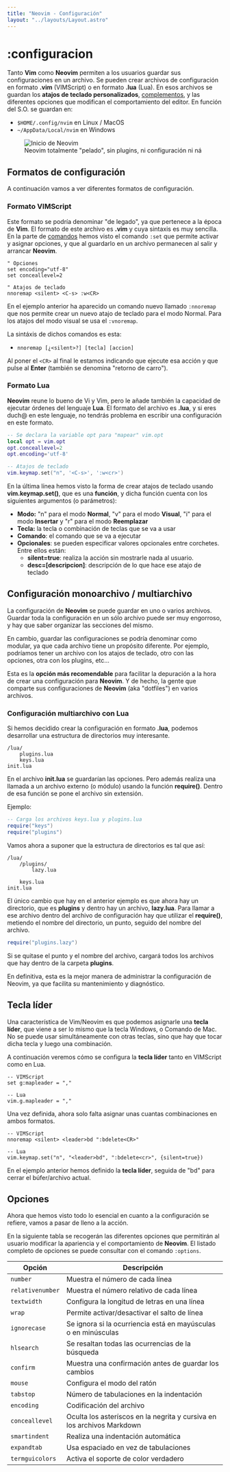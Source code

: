 ```yaml
---
title: "Neovim - Configuración"
layout: "../layouts/Layout.astro"
---
```

<main>

# :configuracion

Tanto **Vim** como **Neovim** permiten a los usuarios guardar sus configuraciones en un archivo. Se pueden crear archivos de configuración en formato **.vim** (VIMScript) o en formato **.lua** (Lua). En esos archivos se guardan los **atajos de teclado personalizados**, [complementos](/plugins), y las diferentes opciones que modifican el comportamiento del editor. En función del S.O. se guardan en:

* `$HOME/.config/nvim` en Linux / MacOS
* `~/AppData/Local/nvim` en Windows

<figure>
        <img src="/images/Inicio-Neovim.webp" alt="Inicio de Neovim" />
        <figcaption>Neovim totalmente "pelado", sin plugins, ni configuración ni ná</figcaption>
</figure>

## Formatos de configuración
A continuación vamos a ver diferentes formatos de configuración.

### Formato VIMScript

Este formato se podría denominar "de legado", ya que pertenece a la época de **Vim**.
    El formato de este archivo es **.vim** y cuya sintaxis es muy sencilla. En la
parte de [comandos](/comandos) hemos visto el comando `:set` que permite activar y
asignar opciones, y que al guardarlo en un archivo permanecen al salir y arrancar
**Neovim**.

``` vim 
" Opciones
set encoding="utf-8"
set conceallevel=2

" Atajos de teclado
nnoremap <silent> <C-s> :w<CR>
```
En el ejemplo anterior ha aparecido un comando nuevo llamado `:nnoremap` que nos
permite crear un nuevo atajo de teclado para el modo Normal. Para los atajos del modo
    visual se usa el `:vnoremap`.

La sintáxis de dichos comandos es esta:

+ `nnoremap [¿<silent>?] [tecla] [accion]`

Al poner el `<CR>` al final le estamos indicando que ejecute esa acción y que pulse al
    **Enter** (también se denomina "retorno de carro").

### Formato Lua
**Neovim** reune lo bueno de Vi y Vim, pero le añade también la capacidad de ejecutar
    órdenes del lenguaje **Lua**. El formato del archivo es **.lua**, y si eres duch@
    en este lenguaje, no tendrás problema en escribir una configuración en este
formato.

``` lua
-- Se declara la variable opt para "mapear" vim.opt
local opt = vim.opt
opt.conceallevel=2
opt.encoding='utf-8'

-- Atajos de teclado
vim.keymap.set("n", '<C-s>', ':w<cr>')
```

En la última línea hemos visto la forma de crear atajos de teclado usando
**vim.keymap.set()**, que es una **función**, y dicha función cuenta con los
siguientes argumentos (o parámetros):

+ **Modo:** "n" para el modo **Normal**, "v" para el modo **Visual**, "i" para el
modo **Insertar** y "r" para el modo **Reemplazar**
+ **Tecla:** la tecla o combinación de teclas que se va a usar
+ **Comando**: el comando que se va a ejecutar
+ **Opcionales**: se pueden especificar valores opcionales entre corchetes. Entre ellos están:
    + **silent=true**: realiza la acción sin mostrarle nada al usuario.
    + **desc=[descripcion]**: descripción de lo que hace ese atajo de teclado

## Configuración monoarchivo / multiarchivo

La configuración de **Neovim** se puede guardar en uno o varios archivos. Guardar
toda la configuración en un sólo archivo puede ser muy engorroso, y hay que saber
organizar las secciones del mismo.

En cambio, guardar las configuraciones se podría denominar como modular, ya que cada
    archivo tiene un propósito diferente. Por ejemplo, podríamos tener un archivo con
    los atajos de teclado, otro con las opciones, otra con los plugins, etc...

Esta es la **opción más recomendable** para facilitar la depuración a la hora de
crear una configuración para **Neovim**. Y de hecho, la gente que comparte sus
configuraciones de **Neovim** (aka "dotfiles") en varios archivos.

### Configuración multiarchivo con Lua

Si hemos decidido crear la configuración en formato **.lua**, podemos desarrollar una
    estructura de directorios muy interesante.

```
/lua/
    plugins.lua
    keys.lua
init.lua
```

En el archivo **init.lua** se guardarían las opciones. Pero además realiza una
llamada a un archivo externo (o módulo) usando la función **require()**. Dentro de
esa función se pone el archivo sin extensión.

Ejemplo:

``` lua
-- Carga los archivos keys.lua y plugins.lua
require("keys")
require("plugins")
```

Vamos ahora a suponer que la estructura de directorios es tal que así:

```
/lua/
    /plugins/
        lazy.lua
        
    keys.lua
init.lua
```

El único cambio que hay en el anterior ejemplo es que ahora hay un directorio, que es
    **plugins** y dentro hay un archivo, **lazy.lua**. Para llamar a ese archivo
dentro del archivo de configuración hay que utilizar el **require()**, metiendo el
nombre del directorio, un punto, seguido del nombre del archivo.

``` lua
require("plugins.lazy")
```

Si se quitase el punto y el nombre del archivo, cargará todos los archivos que hay
dentro de la carpeta **plugins**.

En definitiva, esta es la mejor manera de administrar la configuración de Neovim, ya
    que facilita su mantenimiento y diagnóstico.

## Tecla líder
Una característica de Vim/Neovim es que podemos asignarle una **tecla líder**, que
viene a ser lo mismo que la tecla Windows, o Comando de Mac. No se puede usar simultáneamente con
    otras teclas, sino que hay que tocar dicha tecla y luego una combinación.

A continuación veremos cómo se configura la **tecla líder** tanto en VIMScript como
en Lua.

``` code
-- VIMScript
set g:mapleader = ","

-- Lua
vim.g.mapleader = ","
```

Una vez definida, ahora solo falta asignar unas cuantas combinaciones en ambos formatos.

``` code
-- VIMScript
nnoremap <silent> <leader>bd ":bdelete<CR>"

-- Lua
vim.keymap.set("n", "<leader>bd", ":bdelete<cr>", {silent=true})
```

En el ejemplo anterior hemos definido la **tecla líder**, seguida de "bd" para cerrar el búfer/archivo actual.

## Opciones
Ahora que hemos visto todo lo esencial en cuanto a la configuración se refiere, vamos
    a pasar de lleno a la acción.

En la siguiente tabla se recogerán las diferentes opciones que permitirán al usuario
    modificar la apariencia y el comportamiento de **Neovim**. El listado completo de
    opciones se puede consultar con el comando `:options`.

| Opción | Descripción |
| ------ | ----------- |
| `number` | Muestra el número de cada línea |
| `relativenumber` | Muestra el número relativo de cada línea |
| `textwidth` | Configura la longitud de letras en una línea |
| `wrap` | Permite activar/desactivar el salto de línea |
| `ignorecase` | Se ignora si la ocurriencia está en mayúsculas o en minúsculas |
| `hlsearch` | Se resaltan todas las ocurrencias de la búsqueda |
| `confirm` | Muestra una confirmación antes de guardar los cambios |
| `mouse` | Configura el modo del ratón |
| `tabstop` | Número de tabulaciones en la indentación |
| `encoding` | Codificación del archivo |
| `conceallevel` | Oculta los asteríscos en la negrita y cursiva en los archivos Markdown |
| `smartindent` | Realiza una indentación automática |
| `expandtab` | Usa espaciado en vez de tabulaciones |
| `termguicolors` | Activa el soporte de color verdadero |
</main>
